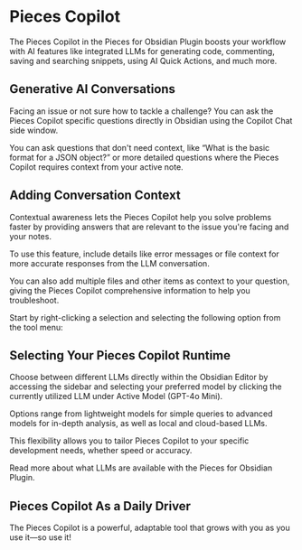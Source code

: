 # Pieces Copilot

The Pieces Copilot in the Pieces for Obsidian Plugin boosts your workflow with AI features like integrated LLMs for generating code, commenting, saving and searching snippets, using AI Quick Actions, and much more.

## Generative AI Conversations

Facing an issue or not sure how to tackle a challenge? You can ask the Pieces Copilot specific questions directly in Obsidian using the Copilot Chat side window.

You can ask questions that don't need context, like “What is the basic format for a JSON object?” or more detailed questions where the Pieces Copilot requires context from your active note.



## Adding Conversation Context

Contextual awareness lets the Pieces Copilot help you solve problems faster by providing answers that are relevant to the issue you're facing and your notes.

To use this feature, include details like error messages or file context for more accurate responses from the LLM conversation.

You can also add multiple files and other items as context to your question, giving the Pieces Copilot comprehensive information to help you troubleshoot.



Start by right-clicking a selection and selecting the following option from the tool menu:



## Selecting Your Pieces Copilot Runtime

Choose between different LLMs directly within the Obsidian Editor by accessing the sidebar and selecting your preferred model by clicking the currently utilized LLM under Active Model (GPT-4o Mini).

Options range from lightweight models for simple queries to advanced models for in-depth analysis, as well as local and cloud-based LLMs.

This flexibility allows you to tailor Pieces Copilot to your specific development needs, whether speed or accuracy.



Read more about what LLMs are available with the Pieces for Obsidian Plugin.

## Pieces Copilot As a Daily Driver

The Pieces Copilot is a powerful, adaptable tool that grows with you as you use it—so use it!